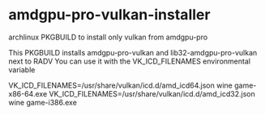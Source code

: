 # amdgpu-pro-vulkan-installer
archlinux PKGBUILD to install only vulkan from amdgpu-pro

This PKGBUILD installs amdgpu-pro-vulkan and lib32-amdgpu-pro-vulkan next to RADV
You can use it with the VK_ICD_FILENAMES environmental variable

VK_ICD_FILENAMES=/usr/share/vulkan/icd.d/amd_icd64.json wine game-x86-64.exe 
VK_ICD_FILENAMES=/usr/share/vulkan/icd.d/amd_icd32.json wine game-i386.exe
